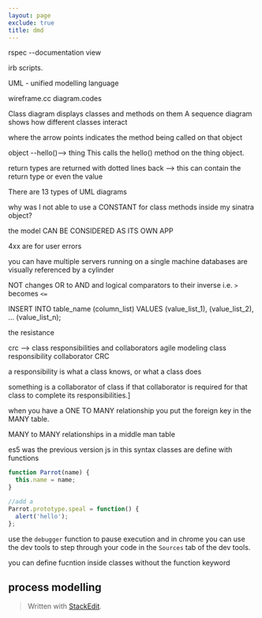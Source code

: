 ```yaml
---
layout: page
exclude: true
title: dmd
---
```


rspec --documentation view

irb scripts.

UML - unified modelling language

wireframe.cc
diagram.codes

Class diagram displays classes and methods on them
A sequence diagram shows how different classes interact

where the arrow points indicates the method being called on that object

object --hello()--> thing
This calls the hello() method on the thing object.

return types are returned with dotted lines back --> this can contain the return type or even the value

There are 13 types of UML diagrams


why was I not able to use a CONSTANT for class methods inside my sinatra object?

the model CAN BE CONSIDERED AS ITS OWN APP

4xx are for user errors

you can have multiple servers running on a single machine
databases are visually referenced by a cylinder


NOT changes OR to AND and logical comparators to their inverse i.e. `>` becomes `<=`

INSERT INTO table_name (column_list)
VALUES
    (value_list_1),
    (value_list_2),
    ...
    (value_list_n);

the resistance

crc --> class responsibilities and collaborators
agile modeling class responsibility collaborator CRC

a responsibility is what a class knows, or what a class does

something is a collaborator of class if that collaborator is required for that class to complete its responsibilities.]

when you have a ONE TO MANY relationship you put the foreign key in the MANY table.

MANY to MANY relationships in a middle man table

es5 was the previous version js
in this syntax classes are define with functions
```js
function Parrot(name) {
  this.name = name;
}

//add a 
Parrot.prototype.speal = function() {
  alert('hello');
};

```

use the `debugger` function to pause execution and in chrome you can use the dev tools to step through your code in the `Sources` tab of the dev tools.

you can define fucntion inside classes without the function keyword


## process modelling


> Written with [StackEdit](https://stackedit.io/).
<!--stackedit_data:
eyJoaXN0b3J5IjpbMzM1ODk1MjUyLDEzNDQ1MjIxNzgsMTY2OD
Y3Njg0MSwtMTkyODA4MjgsMTk0MTI4NTg1MywtNjI2NzM4MTcz
LC0xOTg3NjI5MzQsLTE2NDQ4NDc2OTAsLTY0OTYyMDAzMywtMj
A4NTA1MTk3MSwtMjAzNTg3OTQwNiwtMTEzMjg0NjEzNywxODAx
NTc1Nzk4LDE5MTY3OTE3MjUsLTEwOTQ3MjM5NTEsLTEzMzM0OD
QwMTldfQ==
-->